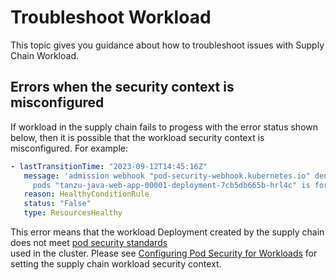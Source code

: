 # Troubleshoot Workload

This topic gives you guidance about how to troubleshoot issues with Supply Chain Workload.

## <a id="pod-security-workload"></a> Errors when the security context is misconfigured

If workload in the supply chain fails to progess with the error status shown below, then it is
possible that the workload security context is misconfigured. For example:

```yaml
- lastTransitionTime: "2023-09-12T14:45:16Z"
   message: 'admission webhook "pod-security-webhook.kubernetes.io" denied the request:
     pods "tanzu-java-web-app-00001-deployment-7cb5db665b-hrl4c" is forbidden: violates PodSecurity "restricted:latest"'
   reason: HealthyConditionRule
   status: "False"
   type: ResourcesHealthy
```

This error means that the workload Deployment created by the supply chain does not meet 
[pod security standards](https://kubernetes.io/docs/concepts/security/pod-security-standards/)  
used in the cluster. Please see [Configuring Pod Security for Workloads](/security-and-compliance/pod-security-for-workloads.hbs.md)
for setting the supply chain workload security context.
